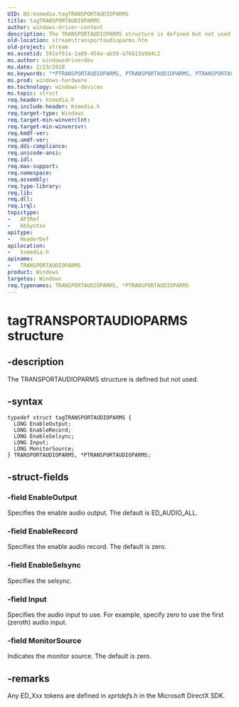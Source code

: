 ```yaml
---
UID: NS:ksmedia.tagTRANSPORTAUDIOPARMS
title: tagTRANSPORTAUDIOPARMS
author: windows-driver-content
description: The TRANSPORTAUDIOPARMS structure is defined but not used.
old-location: stream\transportaudioparms.htm
old-project: stream
ms.assetid: 591ef01a-1a89-454a-ab58-a76813a9d4c2
ms.author: windowsdriverdev
ms.date: 2/23/2018
ms.keywords: "*PTRANSPORTAUDIOPARMS, PTRANSPORTAUDIOPARMS, PTRANSPORTAUDIOPARMS structure pointer [Streaming Media Devices], TRANSPORTAUDIOPARMS, TRANSPORTAUDIOPARMS structure [Streaming Media Devices], ksmedia/PTRANSPORTAUDIOPARMS, ksmedia/TRANSPORTAUDIOPARMS, stream.transportaudioparms, tagTRANSPORTAUDIOPARMS, vidcapstruct_f68139f5-186d-43da-8f9a-45d2af4f782b.xml"
ms.prod: windows-hardware
ms.technology: windows-devices
ms.topic: struct
req.header: ksmedia.h
req.include-header: Ksmedia.h
req.target-type: Windows
req.target-min-winverclnt: 
req.target-min-winversvr: 
req.kmdf-ver: 
req.umdf-ver: 
req.ddi-compliance: 
req.unicode-ansi: 
req.idl: 
req.max-support: 
req.namespace: 
req.assembly: 
req.type-library: 
req.lib: 
req.dll: 
req.irql: 
topictype:
-	APIRef
-	kbSyntax
apitype:
-	HeaderDef
apilocation:
-	ksmedia.h
apiname:
-	TRANSPORTAUDIOPARMS
product: Windows
targetos: Windows
req.typenames: TRANSPORTAUDIOPARMS, *PTRANSPORTAUDIOPARMS
---
```


# tagTRANSPORTAUDIOPARMS structure


## -description


The TRANSPORTAUDIOPARMS structure is defined but not used.


## -syntax


````
typedef struct tagTRANSPORTAUDIOPARMS {
  LONG EnableOutput;
  LONG EnableRecord;
  LONG EnableSelsync;
  LONG Input;
  LONG MonitorSource;
} TRANSPORTAUDIOPARMS, *PTRANSPORTAUDIOPARMS;
````


## -struct-fields




### -field EnableOutput

Specifies the enable audio output. The default is ED_AUDIO_ALL.


### -field EnableRecord

Specifies the enable audio record. The default is zero.


### -field EnableSelsync

Specifies the selsync.


### -field Input

Specifies the audio input to use. For example, specify zero to use the first (zeroth) audio input.


### -field MonitorSource

Indicates the monitor source. The default is zero.


## -remarks



Any ED_Xxx tokens are defined in <i>xprtdefs.h</i> in the Microsoft DirectX SDK.



